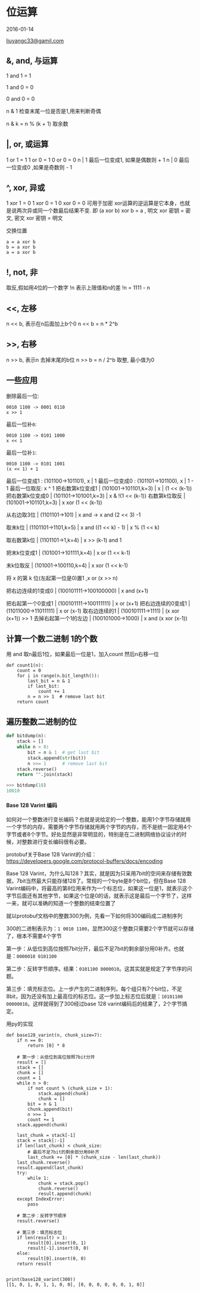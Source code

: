 # 位运算
2016-01-14

liuyangc33@gamil.com
## &, and, 与运算
1 and 1 = 1

1 and 0 = 0

0 and 0 = 0

n & 1 检查末尾一位是否是1,用来判断奇偶

n & k = n % (k + 1)  取余数


## |, or, 或运算
1 or 1 = 1
1 or 0 = 1
0 or 0 = 0
n | 1 最后一位变成1, 如果是偶数则 + 1
n | 0 最后一位变成0 ,如果是奇数则 - 1

## ^, xor, 异或
1 xor 1 = 0
1 xor 0 = 1
0 xor 0 = 0
可用于加密
xor运算的逆运算是它本身，也就是说两次异或同一个数最后结果不变. 即 (a xor b) xor b = a
, 明文 xor 密钥 = 密文, 密文 xor 密钥 = 明文

交换位置
```
a = a xor b
b = a xor b
a = a xor b
```

## !, not, 非
取反,假如用4位的一个数字
!n 表示上限值和n的差 !n = 1111 - n


## <<, 左移
n << b, 表示在n后面加上b个0
n << b = n * 2^b

## >>, 右移
n >> b, 表示n 去掉末尾的b位
n >> b = n / 2^b 取整, 最小值为0

## 一些应用
删除最后一位:
```
0010 1100 -> 0001 0110
x >> 1  
```
最后一位补`0`:
```
0010 1100 -> 0101 1000
x << 1
```
最后一位补`1`:
```
0010 1100 -> 0101 1001
(x << 1) + 1
```
最后一位变成1 : (101100->101101),  x | 1
最后一位变成0 : (101101->101100), x | 1 - 1
最后一位取反:  x ^ 1
把右数第k位变成1      | (101001->101101,k=3)      | x | (1 << (k-1))
把右数第k位变成0      | (101101->101001,k=3)      | x & !(1 << (k-1))
右数第k位取反         | (101001->101101,k=3)      | x xor (1 << (k-1))

从右边取3位             | (1101101->101)            | x and -> x and (2 << 3) -1

取末k位               | (1101101->1101,k=5)       | x and ((1 << k) - 1) | x % (1 << k)

取右数第k位           | (1101101->1,k=4)          | x >> (k-1) and 1

把末k位变成1          | (101001->101111,k=4)      | x or (1 << k-1)

末k位取反             | (101001->100110,k=4)      | x xor (1 << k-1)

将 x 的第 k 位(左起第一位是0)置1 ,x or (x >> n)

把右边连续的1变成0    | (100101111->100100000)    | x and (x+1)

把右起第一个0变成1    | (100101111->100111111)    | x or (x+1)
把右边连续的0变成1    | (11011000->11011111)      | x or (x-1)
取右边连续的1         | (100101111->1111)         | (x xor (x+1)) >> 1
去掉右起第一个1的左边 | (100101000->1000)         | x and (x xor (x-1))

## 计算一个数二进制 1的个数
用 and 取n最后1位，如果最后一位是1，加入count 然后n右移一位
```
def count1(n):
    count = 0
    for i in range(n.bit_length()):
        last_bit = n & 1
        if last_bit:
            count += 1
        n = n >> 1  # remove last bit
    return count
```
## 遍历整数二进制的位
```python
def bitdump(n):
    stack = []
    while n > 0:
        bit = n & 1  # get last bit
        stack.append(str(bit))
        n >>= 1      # remove last bit 
    stack.reverse()
    return "".join(stack)

>>> bitdump(18)
10010
```
#### Base 128 Varint 编码
如何对一个整数进行变长编码？也就是说给定的一个整数，能用1个字节存储就用一个字节的内存，需要两个字节存储就用两个字节的内存，而不是统一固定用4个字节或者8个字节。好处显然是非常明显的，特别是在二进制网络协议设计的时候，对整数进行变长编码很有必要。

protobuf关于Base 128 Varint的介绍：https://developers.google.com/protocol-buffers/docs/encoding

Base 128 Varint，为什么叫128？其实，就是因为只采用7bit的空间来存储有效数据，7bit当然最大只能存储128了。常规的一个byte是8个bit位，但在Base 128 Varint编码中，将最高的第8位用来作为一个标志位，如果这一位是1，就表示这个字节后面还有其他字节，如果这个位是0的话，就表示这是最后一个字节了，这样一来，就可以准确的知道一个整数的结束位置了

就以protobuf文档中的整数300为例，先看一下如何将300编码成二进制序列

300的二进制表示为：`1 0010 1100`，显然300这个整数只需要2个字节就可以存储了，根本不需要4个字节

第一步：从低位到高位按照7bit分开，最后不足7bit的剩余部分用0补齐。也就是：`0000010 0101100`

第二步：反转字节顺序。结果：`0101100 0000010`。这其实就是规定了字节序的问题。

第三步：填充标志位。上一步产生的二进制序列，每个组只有7个bit位，不足8bit，因为还没有加上最高位的标志位。这一步加上标志位后就是：`10101100 00000010`。这样就得到了300经过base 128 varint编码后的结果了，2个字节搞定。

用py的实现
```
def base128_varint(n, chunk_size=7):
    if n == 0:
        return [0] * 8
        
    # 第一步：从低位到高位按照7bit分开
    result = []
    stack = []
    chunk = []
    count = 1
    while n > 0:
        if not count % (chunk_size + 1):
            stack.append(chunk)
            chunk = []
        bit = n & 1
        chunk.append(bit)
        n >>= 1
        count += 1
    stack.append(chunk)

    last_chunk = stack[-1]
    stack = stack[:-1]
    if len(last_chunk) < chunk_size:
        # 最后不足7bit的剩余部分用0补齐
        last_chunk += [0] * (chunk_size - len(last_chunk))
    last_chunk.reverse()
    result.append(last_chunk)
    try:
        while 1:
            chunk = stack.pop()
            chunk.reverse()
            result.append(chunk)
    except IndexError:
        pass
        
    # 第二步：反转字节顺序
    result.reverse()
    
    # 第三步：填充标志位
    if len(result) > 1:
        result[0].insert(0, 1)
        result[-1].insert(0, 0)
    else:
        result[0].insert(0, 0)
    return result


print(base128_varint(300))
[[1, 0, 1, 0, 1, 1, 0, 0], [0, 0, 0, 0, 0, 0, 1, 0]]
```
